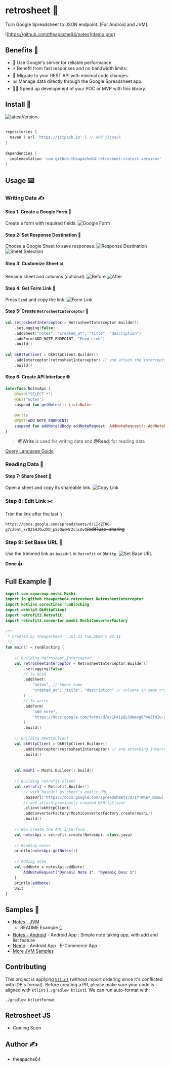 # retrosheet 📄

Turn Google Spreadsheet to JSON endpoint. [For Android and JVM].

![https://github.com/theapache64/notes](demo.png)

## Benefits 🤗

- 🚀 Use Google's server for reliable performance.
- ⚡ Benefit from fast responses and no bandwidth limits.
- 🔄 Migrate to your REST API with minimal code changes.
- 📊 Manage data directly through the Google Spreadsheet app.
- 🏃‍♂️ Speed up development of your POC or MVP with this library.

## Install 🤝

![latestVersion](https://img.shields.io/github/v/release/theapache64/retrosheet)

```groovy

repositories {
  maven { url 'https://jitpack.io' } // Add jitpack
}

dependencies {
  implementation 'com.github.theapache64:retrosheet:<latest.version>'
}
```

## Usage ⌨️

### Writing Data ✍️

#### Step 1: Create a Google Form 📝
Create a form with required fields.
![Google Form](https://i.imgur.com/9PeK2EQ.png)

#### Step 2: Set Response Destination 🎯
Choose a Google Sheet to save responses.
![Response Destination](https://i.imgur.com/fIzWiN5.png)
![Sheet Selection](https://i.imgur.com/7ASAB55.png)

#### Step 3: Customize Sheet 📊
Rename sheet and columns (optional).
![Before](https://i.imgur.com/keT8P1o.png)
![After](https://i.imgur.com/N6xfuZK.png)

#### Step 4: Get Form Link 🔗
Press `Send` and copy the link.
![Form Link](https://i.imgur.com/veATAn5.png)

#### Step 5: Create `RetrosheetInterceptor` 🔧
```kotlin
val retrosheetInterceptor = RetrosheetInterceptor.Builder()
    .setLogging(false)
    .addSheet("notes", "created_at", "title", "description")
    .addForm(ADD_NOTE_ENDPOINT, "Form Link")
    .build()

val okHttpClient = OkHttpClient.Builder()
    .addInterceptor(retrosheetInterceptor) // and attach the interceptor
    .build()
```

#### Step 6: Create API Interface 🌐
```kotlin
interface NotesApi {
    @Read("SELECT *") 
    @GET("notes")
    suspend fun getNotes(): List<Note>

    @Write
    @POST(ADD_NOTE_ENDPOINT)
    suspend fun addNote(@Body addNoteRequest: AddNoteRequest): AddNoteRequest
}
```


> **@Write** is used for writing data and **@Read**: for reading data

[Query Language Guide](https://developers.google.com/chart/interactive/docs/querylanguage)

### Reading Data 📖

#### Step 7: Share Sheet 🔄
Open a sheet and copy its shareable link.
![Copy Link](https://i.imgur.com/MNYD7mg.png)

### Step 8: Edit Link ✂️
Trim the link after the last '/'.

`https://docs.google.com/spreadsheets/d/1IcZTH6-g7cZeht_xr82SHJOuJXD_p55QueMrZcnsAvQ`~~/edit?usp=sharing~~


### Step 9: Set Base URL 🔗
Use the trimmed link as `baseUrl` in `Retrofit` or `OkHttp`.
![Set Base URL](https://i.imgur.com/tFMNEC4.png)

**Done 👍**

## Full Example 🌟

```kotlin
import com.squareup.moshi.Moshi
import io.github.theapache64.retrosheet.RetrosheetInterceptor
import kotlinx.coroutines.runBlocking
import okhttp3.OkHttpClient
import retrofit2.Retrofit
import retrofit2.converter.moshi.MoshiConverterFactory

/**
 * Created by theapache64 : Jul 21 Tue,2020 @ 02:11
 */
fun main() = runBlocking {
  
    // Building Retrosheet Interceptor
    val retrosheetInterceptor = RetrosheetInterceptor.Builder()
        .setLogging(false)
        // To Read
        .addSheet(
            "notes", // sheet name
            "created_at", "title", "description" // columns in same order
        )
        // To write
        .addForm(
            "add_note",
            "https://docs.google.com/forms/d/e/1FAIpQLSdmavg6P4eZTmIu-0M7xF_z-qDCHdpGebX8MGL43HSGAXcd3w/viewform?usp=sf_link" // form link
        )
        .build()

    // Building OkHttpClient 
    val okHttpClient = OkHttpClient.Builder()
        .addInterceptor(retrosheetInterceptor) // and attaching interceptor
        .build()


    val moshi = Moshi.Builder().build()

    // Building retrofit client
    val retrofit = Retrofit.Builder()
        // with baseUrl as sheet's public URL    
        .baseUrl("https://docs.google.com/spreadsheets/d/1YTWKe7_mzuwl7AO1Es1aCtj5S9buh3vKauKCMjx1j_M/") // Sheet's public URL
        // and attach previously created OkHttpClient
        .client(okHttpClient)
        .addConverterFactory(MoshiConverterFactory.create(moshi))
        .build()

    // Now create the API interface
    val notesApi = retrofit.create(NotesApi::class.java)
  
    // Reading notes
    println(notesApi.getNotes())

    // Adding note
    val addNote = notesApi.addNote(
        AddNoteRequest("Dynamic Note 1", "Dynamic Desc 1")
    )
    println(addNote)
    Unit
}
```

## Samples 🌠

- [Notes - JVM](https://github.com/theapache64/retrosheet/blob/master/src/main/kotlin/com/github/theapache64/retrosheet/sample/notes/Notes.kt)
  - README Example 👆
- [Notes - Android](https://github.com/theapache64/notes) - Android App : Simple note taking app, with add and list
  feature
- [Nemo](https://github.com/theapache64/nemo) - Android App :  E-Commerce App
- [More JVM Samples](https://github.com/theapache64/retrosheet/tree/master/src/main/kotlin/com/github/theapache64/retrosheet/sample)

## Contributing
This project is applying [`ktlint`](https://ktlint.github.io/) (without import ordering since it's conflicted with IDE's 
format). Before creating a PR, please make sure your code is aligned with `ktlint` (`./gradlew ktlint`).
We can run auto-format with:
```shell
./gradlew ktlintFormat
```
## Retrosheet JS

- Coming Soon

## Author ✍️

- theapache64
